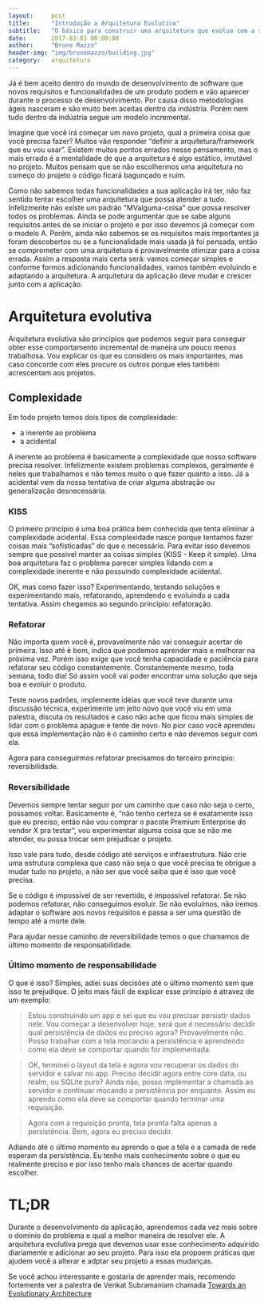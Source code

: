 ```yaml
---
layout:     post
title:      "Introdução a Arquitetura Evolutiva"
subtitle:   "O básico para construir uma arquitetura que evolua com a sua aplicação"
date:       2017-03-03 00:00:00
author:     "Bruno Mazzo"
header-img: "img/brunomazzo/building.jpg"
category:   arquitetura
---
```


Já é bem aceito dentro do mundo de desenvolvimento de software que novos requisitos e funcionalidades de um produto podem e vão aparecer durante o processo de desenvolvimento. Por causa disso metodologias ágeis nasceram e são muito bem aceitas dentro da indústria. Porém nem tudo dentro da indústria segue um modelo incremental.

Imagine que você irá começar um novo projeto, qual a primeira coisa que você precisa fazer? Muitos vão responder “definir a arquitetura/framework que eu vou usar”. Existem muitos pontos errados nesse pensamento, mas o mais errado é a mentalidade de que a arquitetura é algo estático, imutável no projeto. Muitos pensam que se não escolhermos uma arquitetura no começo do projeto o código ficará bagunçado e ruim.

Como não sabemos todas funcionalidades a sua aplicação irá ter, não faz sentido tentar escolher uma arquitetura que possa atender a tudo. Infelizmente não existe um padrão "MValguma-coisa" que possa resolver todos os problemas. Ainda se pode argumentar que se sabe alguns requisitos antes de se iniciar o projeto e por isso devemos já começar com o modelo A. Porém, ainda não sabemos se os requisitos mais importantes já foram descobertos ou se a funcionalidade mais usada já foi pensada, então se comprometer com uma arquitetura é provavelmente otimizar para a coisa errada. Assim a resposta mais certa será: vamos começar simples e conforme formos adicionando funcionalidades, vamos também evoluindo e adaptando a arquitetura. A arquitetura da aplicação deve mudar e crescer junto com a aplicação. 

# Arquitetura evolutiva

Arquitetura evolutiva são princípios que podemos seguir para conseguir obter esse comportamento incremental de maneira um pouco menos trabalhosa. Vou explicar os que eu considero os mais importantes, mas caso concorde com eles procure os outros porque eles também acrescentam aos projetos.

## Complexidade

Em todo projeto temos dois tipos de complexidade: 
- a inerente ao problema
- a acidental

A inerente ao problema é basicamente a complexidade que nosso software precisa resolver. Infelizmente existem problemas complexos, geralmente é neles que trabalhamos e não temos muito o que fazer quanto a isso. Já a acidental vem da nossa tentativa de criar alguma abstração ou generalização desnecessária.

### KISS
O primeiro princípio é uma boa prática bem conhecida que tenta eliminar a complexidade acidental. Essa complexidade nasce porque tentamos fazer coisas mais “sofisticadas” do que o necessário. Para evitar isso devemos sempre que possível manter as coisas simples (KISS - Keep it simple). Uma boa arquitetura faz o problema parecer simples lidando com a complexidade inerente e não possuindo complexidade acidental.

OK, mas como fazer isso? Experimentando, testando soluções e experimentando mais, refatorando, aprendendo e evoluindo a cada tentativa. Assim chegamos ao segundo princípio: refatoração.


### Refatorar
Não importa quem você é, provavelmente não vai conseguir acertar de primeira. Isso até é bom, indica que podemos aprender mais e melhorar na próxima vez. Porém isso exige que você tenha capacidade e paciência para refatorar seu código constantemente. Constantemente mesmo, toda semana, todo dia! Só assim você vai poder encontrar uma solução que seja boa e evoluir o produto.

Teste novos padrões, implemente idéias que você teve durante uma discussão técnica, experimente um jeito novo que você viu em uma palestra, discuta os resultados e caso não ache que ficou mais simples de lidar com o problema apague e tente de novo. No pior caso você aprendeu que essa implementação não é o caminho certo e não devemos seguir com ela.

Agora para conseguirmos refatorar precisamos do terceiro princípio: reversibilidade.

### Reversibilidade
Devemos sempre tentar seguir por um caminho que caso não seja o certo, possamos voltar. Basicamente é, “não tenho certeza se é exatamente isso que eu preciso, então não vou comprar o pacote Premium Enterprise do vendor X pra testar”, vou experimentar alguma coisa que se não me atender, eu possa trocar sem prejudicar o projeto.

Isso vale para tudo, desde código até serviços e infraestrutura. Não crie uma estrutura complexa que caso não seja o que você precisa te obrigue a mudar tudo no projeto, a não ser que você saiba que é isso que você precisa.

Se o código é impossível de ser revertido, é impossível refatorar. Se não podemos refatorar, não conseguimos evoluir. Se não evoluímos, não iremos adaptar o software aos novos requisitos e passa a ser uma questão de tempo até a morte dele.

Para ajudar nesse caminho de reversibilidade temos o que chamamos de último momento de responsabilidade.

### Último momento de responsabilidade
O que é isso? Simples, adiei suas decisões até o último momento sem que isso te prejudique. O jeito mais fácil de explicar esse princípio é atravez de um exemplo: 

> Estou construindo um app e sei que eu vou precisar persistir dados nele. Vou começar a desenvolver hoje, será que é necessário decidir qual persistência de dados eu preciso agora? Provavelmente não. Posso trabalhar com a tela mocando a persistência e aprendendo como ela deve se comportar quando for implementada. 

>OK, terminei o layout da tela e agora vou recuperar os dados do servidor e salvar no app. Preciso decidir agora entre core data, ou realm, ou SQLite puro? Ainda não, posso implementar a chamada ao servidor e continuar mocando a persistência por enquanto. Assim eu aprendo como ela deve se comportar quando terminar uma requisição. 

> Agora com a requisição pronta, tela pronta falta apenas a persistência. Bem, agora eu preciso decidir. 

Adiando até o último momento eu aprendo o que a tela e a camada de rede esperam da persistência. Eu tenho mais conhecimento sobre o que eu realmente preciso e por isso tenho mais chances de acertar quando escolher.

# TL;DR
Durante o desenvolvimento da aplicação, aprendemos cada vez mais sobre o domínio do problema e qual a melhor maneira de resolver ele. A arquitetura evolutiva prega que devemos usar esse conhecimento adquirido diariamente e adicionar ao seu projeto. Para isso ela propoem práticas que ajudem você a alterar e adptar seu projeto a essas mudanças.

Se você achou interessante e gostaria de aprender mais, recomendo fortemente ver a palestra de Venkat Subramaniam chamada [Towards an Evolutionary Architecture](https://www.youtube.com/watch?v=VEPwR4Hpi7M&t=21s)
